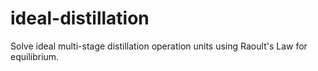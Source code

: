 # ideal-distillation
Solve ideal multi-stage distillation operation units using Raoult's Law for equilibrium.
